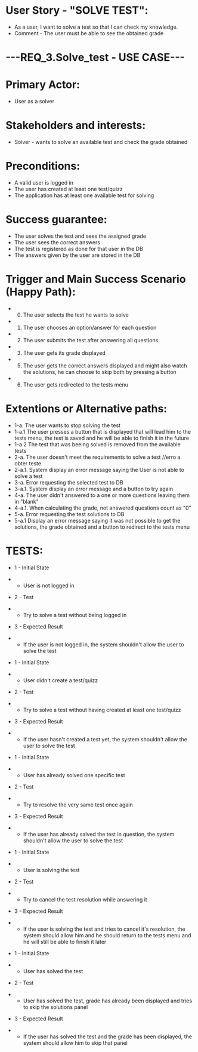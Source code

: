 # User Story - "SOLVE TEST":
* As a user, I want to solve a test so that I can check my knowledge.
* Comment - The user must be able to see the obtained grade

# ---REQ_3.Solve_test - USE CASE---

# Primary Actor:
* User as a solver

# Stakeholders and interests:
* Solver - wants to solve an available test and check the grade obtained

# Preconditions:
* A valid user is logged in
* The user has created at least one test/quizz
* The application has at least one available test for solving

# Success guarantee:
* The user solves the test and sees the assigned grade
* The user sees the correct answers
* The test is registered as done for that user in the DB
* The answers given by the user are stored in the DB

# Trigger and Main Success Scenario (Happy Path):
* 0. The user selects the test he wants to solve
* 1. The user chooses an option/answer for each question
* 2. The user submits the test after answering all questions
* 3. The user gets its grade displayed
* 5. The user gets the correct answers displayed and might also watch the solutions, he can choose to skip both by pressing a button
* 6. The user gets redirected to the tests menu

# Extentions or Alternative paths:
* 1-a. The user wants to stop solving the test
*   1-a.1 The user presses a button that is displayed that will lead him to the tests menu, the test is saved and he will be able to finish it in the future
*   1-a.2 The test that was beeing solved is removed from the available tests 
* 2-a. The user doesn't meet the requirements to solve a test //erro a obter teste
*   2-a.1. System display an error message saying the User is not able to solve a test
* 3-a. Error requesting the selected test to DB
*   3-a.1. System display an error message and a button to try again
* 4-a. The user didn't answered to a one or more questions leaving them in "blank"
*   4-a.1. When calculating the grade, not answered questions count as "0"
* 5-a. Error requesting the test solutions to DB
*   5-a.1 Display an error message saying it was not possible to get the solutions, the grade obtained and a button to redirect to the tests menu


# TESTS:

* 1 - Initial State
* - User is not logged in
* 2 - Test
* - Try to solve a test without being logged in
* 3 - Expected Result
* - If the user is not logged in, the system shouldn't allow the user to solve the test 

* 1 - Initial State
* -  User didn't create a test/quizz
* 2 - Test
* - Try to solve a test without having created at least one test/quizz
* 3 - Expected Result
* - If the user hasn't created a test yet, the system shouldn't allow the user to solve the test 

* 1 - Initial State
* - User has already solved one specific test
* 2 - Test
* - Try to resolve the very same test once again
* 3 - Expected Result
* - If the user has already salved the test in question, the system shouldn't allow the user to solve the test

* 1 - Initial State
* - User is solving the test
* 2 - Test
* - Try to cancel the test resolution while answering it
* 3 - Expected Result
* - If the user is solving the test and tries to cancel it's resolution, the system should allow him and he should return to the tests menu and he will still be able to finish it later

* 1 - Initial State
* - User has solved the test
* 2 - Test
* - User has solved the test, grade has already been displayed and tries to skip the solutions panel
* 3 - Expected Result
* - If the user has solved the test and the grade has been displayed, the system should allow him to skip that panel